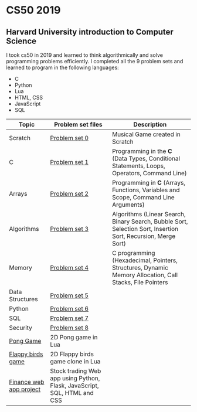 # CS50 2019
## Harvard University introduction to Computer Science

I took cs50 in 2019 and learned to think algorithmically and solve programming problems efficiently. I completed all the 9 problem sets and learned to program in the following languages:
- C
- Python
- Lua
- HTML, CSS
- JavaScript
- SQL

|Topic | Problem set files | Description |
|-------|---------------------|-------------------------|
| Scratch | [Problem set 0](./pset0) | Musical Game created in Scratch |
| C | [Problem set 1](./pset1/) | Programming in the **C** (Data Types, Conditional Statements, Loops, Operators, Command Line)|
| Arrays | [Problem set 2](./pset2/) | Programming in **C** (Arrays, Functions, Variables and Scope, Command Line Arguments) |
| Algorithms | [Problem set 3](./pset3/) | Algorithms (Linear Search, Binary Search, Bubble Sort, Selection Sort, Insertion Sort, Recursion, Merge Sort)|
| Memory | [Problem set 4](./pset4/) | C programming (Hexadecimal, Pointers, Structures, Dynamic Memory Allocation, Call Stacks, File Pointers |
| Data Structures | [Problem set 5](./pset5/) | |
| Python | [Problem set 6](./pset6/) | |
| SQL | [Problem set 7](./pset7/) | |
| Security | [Problem set 8](./pset8/) | |
| [Pong Game](./games50/pong) | 2D Pong game in Lua | 
| [Flappy birds game](./games50/flappy) | 2D Flappy birds game clone in Lua
| [Finance web app project](./finance/) | Stock trading Web app using Python, Flask, JavaScript, SQL, HTML and CSS |
